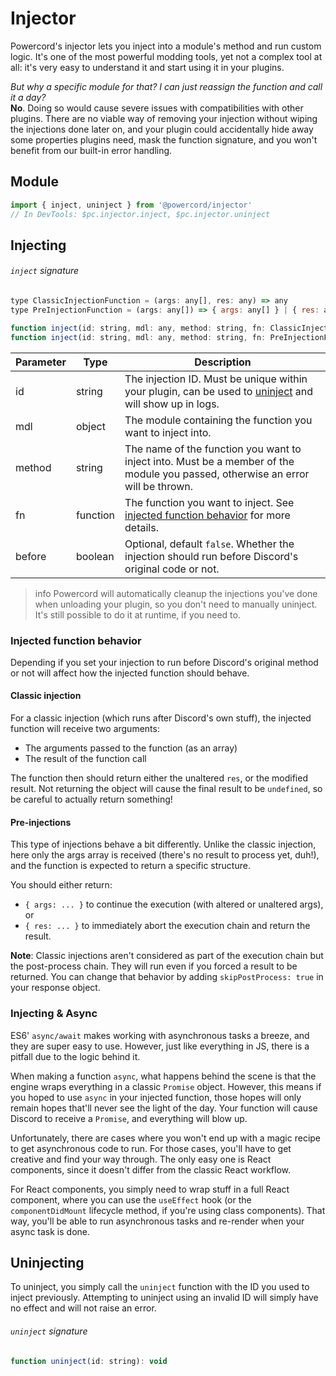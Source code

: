 <!--
  Copyright (c) 2020-2021 aetheryx & Cynthia K. Rey
  This work is licensed under a Creative Commons Attribution-NoDerivatives 4.0 International License.
  https://creativecommons.org/licenses/by-nd/4.0
-->

# Injector
Powercord's injector lets you inject into a module's method and run custom logic. It's one of the most powerful modding
tools, yet not a complex tool at all: it's very easy to understand it and start using it in your plugins.

*But why a specific module for that? I can just reassign the function and call it a day?*<br>
**No**. Doing so would cause severe issues with compatibilities with other plugins. There are no viable way of removing
your injection without wiping the injections done later on, and your plugin could accidentally hide away some properties
plugins need, mask the function signature, and you won't benefit from our built-in error handling.

## Module
```js
import { inject, uninject } from '@powercord/injector'
// In DevTools: $pc.injector.inject, $pc.injector.uninject
```

## Injecting
###### `inject` signature
```js
type ClassicInjectionFunction = (args: any[], res: any) => any
type PreInjectionFunction = (args: any[]) => { args: any[] } | { res: any }

function inject(id: string, mdl: any, method: string, fn: ClassicInjectionFunction, before?: false): void
function inject(id: string, mdl: any, method: string, fn: PreInjectionFunction, before: true): void
```

| Parameter | Type | Description |
|---|---|---|
| id | string | The injection ID. Must be unique within your plugin, can be used to [uninject](#uninject) and will show up in logs. |
| mdl | object | The module containing the function you want to inject into. |
| method | string | The name of the function you want to inject into. Must be a member of the module you passed, otherwise an error will be thrown. |
| fn | function | The function you want to inject. See [injected function behavior](#injected-function-behavior) for more details. |
| before | boolean | Optional, default `false`. Whether the injection should run before Discord's original code or not. |

>info
> Powercord will automatically cleanup the injections you've done when unloading your plugin, so you don't need to
> manually uninject. It's still possible to do it at runtime, if you need to.

### Injected function behavior
Depending if you set your injection to run before Discord's original method or not will affect how the injected function
should behave.

#### Classic injection
For a classic injection (which runs after Discord's own stuff), the injected function will receive two arguments:
 - The arguments passed to the function (as an array)
 - The result of the function call

The function then should return either the unaltered `res`, or the modified result. Not returning the object will
cause the final result to be `undefined`, so be careful to actually return something!

#### Pre-injections
This type of injections behave a bit differently. Unlike the classic injection, here only the args array is received
(there's no result to process yet, duh!), and the function is expected to return a specific structure.

You should either return:
  - `{ args: ... }` to continue the execution (with altered or unaltered args), or
  - `{ res: ... }` to immediately abort the execution chain and return the result.

**Note**: Classic injections aren't considered as part of the execution chain but the post-process chain. They will run
even if you forced a result to be returned. You can change that behavior by adding `skipPostProcess: true` in your
response object.

### Injecting & Async
ES6' `async/await` makes working with asynchronous tasks a breeze, and they are super easy to use. However, just like
everything in JS, there is a pitfall due to the logic behind it.

When making a function `async`, what happens behind the scene is that the engine wraps everything in a classic `Promise`
object. However, this means if you hoped to use `async` in your injected function, those hopes will only remain hopes
that'll never see the light of the day. Your function will cause Discord to receive a `Promise`, and everything will
blow up.

Unfortunately, there are cases where you won't end up with a magic recipe to get asynchronous code to run. For those
cases, you'll have to get creative and find your way through. The only easy one is React components, since it doesn't
differ from the classic React workflow.

For React components, you simply need to wrap stuff in a full React component, where you can use the `useEffect` hook
(or the `componentDidMount` lifecycle method, if you're using class components). That way, you'll be able to run
asynchronous tasks and re-render when your async task is done.

## Uninjecting
To uninject, you simply call the `uninject` function with the ID you used to inject previously. Attempting to uninject
using an invalid ID will simply have no effect and will not raise an error.

###### `uninject` signature
```js
function uninject(id: string): void
```
